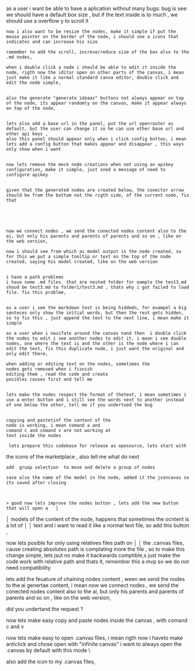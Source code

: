 as a user i want be able to have a aplication without many bugs:
bug is see:
    we should have a default box size , but if the text inside is to much , we should use a overflow y to scroll it

    now i also want to be resize the nodes, make it simple if put the mouse pointer on the border of the node, i should see a icons that indicates and can increase his size 

    remember to add the scroll, increse/reduce size of the box also to the .md nodes, 

    when i double click a node i should be able to edit it inside the node, rigth now the iditor open on other parts of the canvas, i mean just make it like a normal standard canva editor, double click and edit the node simple, 


    also the generate "generate ideaas" buttons not always appear on top of the node, its appear randomly on the canvas, make it appear always on top of the node, 


    lets also add a base url in the panel, put the url openrouter as default, but the user can change it so he can use other base url and other api keys ,
    also this panel should appear only when i click config button, i mean lets add a config button that makes appear and disappear , this ways only show when i want 


    now lets remove the mock node creations when not using an apikey configuration, make it simple, just sned a message of need to configure apikey


    given that the generated nodes are created below, the conector arrow should be from the bottom not the rigth side, of the current node, fix that 





    now we connect nodes , we send the conected nodes content also to the ai, but only his parents and parents of parents and so on , like on the web version, 
        
    now i should see from which ai model output is the node created, so for this we put a simple tooltip or text on the top of the node created, saying his model created, like on the web version 


    i have a path problems 
    i have some .md files. that are nested folder for eample the test3.md
    shoud be test3.md to folder1/test3.md , thats why i got failed to load file. fix this problme, 


    as a user i see the markdown text is being hiddedn, for exampel a big senteces only show the initial words, but then the rest gets hidden, so to fix this , just append the text to the next line, i mean make it simple 

    as a user when i navifate around the canvas nand then  i double click the nodes to edit i see another nodes to edit it, i mean i see double nodes, one where the text is and the other is the node where i can edit the text, fix this duplicate node, i just want the original and only edit there, 

    when adding or editing text on the nodes, sometimes the
    nodes gets removed when i fisnish 
    editing them , read the code and create 
    posibles causes first and tell me 


    lets make the nodes respect the format of thetext, i mean sometimes i use a enter button and i still see the words next to another instead of one below the other, tell me if you undertood the bug


    copying and pastetinf the content of the 
    node is working, i mean comand a and 
    comand c and comand v are not working at 
    text inside the nodes

     lets prepare this codebase for release as opesource, lets start with
   the icons of the marketplace , also tell me what do next


    add  gruop selection  to move and delete a group of nodes 

    save also the name of the model in the node, added it the jsoncavas so its saved after closing 



    > good now lets improve the nodes button , lets add the new button that will open a   │
│   models of the content of the node, happens that sometimes the ocntent is a lot of   │
│   text and i want to read it like a normal text file, so add this button ,  


now lets posible for only using relatives files path on     │
│   the .canvas files, cause creating absolutes path is complating more the file , so to make this change simple, lets jsut no make it backwards comptible,s just make the code work with relative path and thats it,  remember this a mvp so we do not need compatibility


lets add the feuature of chaining nodes content , ween we send the nodes to the ai genertae content, i mean 
    now we connect nodes , we send the conected nodes content also to the ai, but only his parents and parents of parents and so on , like on the web version, 

did you undertand the request ?


now lets make easy copy and paste nodes inside the canvas , with comand c and v 



now lets make easy to open .canvas files, i mean rigth now i haveto make anticlick and chose open with "infinite canvas" i want to always open the .canvas by default with this mode \

also add the icon to my .canvas files, 